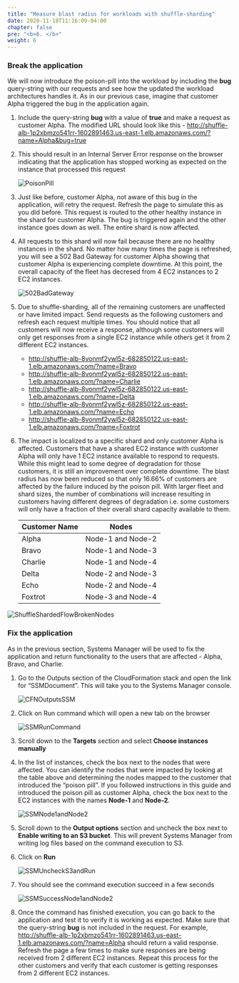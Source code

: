 ```yaml
---
title: "Measure blast radius for workloads with shuffle-sharding"
date: 2020-11-18T11:16:09-04:00
chapter: false
pre: "<b>6. </b>"
weight: 6
---
```


### Break the application

We will now introduce the poison-pill into the workload by including the **bug** query-string with our requests and see how the updated the workload architectures handles it. As in our previous case, imagine that customer Alpha triggered the bug in the application again.

1. Include the query-string **bug** with a value of **true** and make a request as customer Alpha. The modified URL should look like this - http://shuffle-alb-1p2xbmzo541rr-1602891463.us-east-1.elb.amazonaws.com/?name=Alpha&bug=true
1. This should result in an Internal Server Error response on the browser indicating that the application has stopped working as expected on the instance that processed this request

    ![PoisonPill](/Reliability/300_Minimize_Blast_Radius_with_Shuffle_Sharding/Images/PoisonPill.png)

1. Just like before, customer Alpha, not aware of this bug in the application, will retry the request. Refresh the page to simulate this as you did before. This request is routed to the other healthy instance in the shard for customer Alpha. The bug is triggered again and the other instance goes down as well. The entire shard is now affected.
1. All requests to this shard will now fail because there are no healthy instances in the shard. No matter how many times the page is refreshed, you will see a 502 Bad Gateway for customer Alpha showing that customer Alpha is experiencing complete downtime. At this point, the overall capacity of the fleet has decresed from 4 EC2 instances to 2 EC2 instances.

    ![502BadGateway](/Reliability/300_Minimize_Blast_Radius_with_Shuffle_Sharding/Images/502BadGateway.png)

1. Due to shuffle-sharding, all of the remaining customers are unaffected or have limited impact. Send requests as the following customers and refresh each request multiple times. You should notice that all customers will now receive a response, although some customers will only get responses from a single EC2 instance while others get it from 2 different EC2 instances.

    * http://shuffle-alb-8vonmf2ywl5z-682850122.us-east-1.elb.amazonaws.com/?name=Bravo
    * http://shuffle-alb-8vonmf2ywl5z-682850122.us-east-1.elb.amazonaws.com/?name=Charlie
    * http://shuffle-alb-8vonmf2ywl5z-682850122.us-east-1.elb.amazonaws.com/?name=Delta
    * http://shuffle-alb-8vonmf2ywl5z-682850122.us-east-1.elb.amazonaws.com/?name=Echo
    * http://shuffle-alb-8vonmf2ywl5z-682850122.us-east-1.elb.amazonaws.com/?name=Foxtrot

1. The impact is localized to a specific shard and only customer Alpha is affected. Customers that have a shared EC2 instance with customer Alpha will only have 1 EC2 instance available to respond to requests. While this might lead to some degree of degradation for those customers, it is still an improvement over complete downtime. The blast radius has now been reduced so that only 16.66% of customers are affected by the failure induced by the poison pill. With larger fleet and shard sizes, the number of combinations will increase resulting in customers having different degrees of degradation i.e. some customers will only have a fraction of their overall shard capacity available to them.

    | **Customer Name** | **Nodes**         |
    |-------------------|-------------------|
    | Alpha             | Node-1 and Node-2 |
    | Bravo             | Node-1 and Node-3 |
    | Charlie           | Node-1 and Node-4 |
    | Delta             | Node-2 and Node-3 |
    | Echo              | Node-2 and Node-4 |
    | Foxtrot           | Node-3 and Node-4 |


![ShuffleShardedFlowBrokenNodes](/Reliability/300_Minimize_Blast_Radius_with_Shuffle_Sharding/Images/ShuffleShardedFlowBrokenNodes.png)

### Fix the application

As in the previous section, Systems Manager will be used to fix the application and return functionality to the users that are affected - Alpha, Bravo, and Charlie.

1. Go to the Outputs section of the CloudFormation stack and open the link for “SSMDocument”. This will take you to the Systems Manager console.

    ![CFNOutputsSSM](/Reliability/300_Minimize_Blast_Radius_with_Shuffle_Sharding/Images/CFNOutputsSSM.png)

1. Click on Run command which will open a new tab on the browser

    ![SSMRunCommand](/Reliability/300_Minimize_Blast_Radius_with_Shuffle_Sharding/Images/SSMRunCommand.png)

1. Scroll down to the **Targets** section and select **Choose instances manually**
1. In the list of instances, check the box next to the nodes that were affected. You can identify the nodes that were impacted by looking at the table above and determining the nodes mapped to the customer that introduced the “poison pill”. If you followed instructions in this guide and introduced the poison pill as customer Alpha, check the box next to the EC2 instances with the names **Node-1** and **Node-2**.

    ![SSMNode1andNode2](/Reliability/300_Minimize_Blast_Radius_with_Shuffle_Sharding/Images/SSMNode1andNode2.png)

1. Scroll down to the **Output options** section and uncheck the box next to **Enable writing to an S3 bucket**. This will prevent Systems Manager from writing log files based on the command execution to S3.
1. Click on **Run**

    ![SSMUncheckS3andRun](/Reliability/300_Minimize_Blast_Radius_with_Shuffle_Sharding/Images/SSMUncheckS3andRun.png)

1. You should see the command execution succeed in a few seconds

    ![SSMSuccessNode1andNode2](/Reliability/300_Minimize_Blast_Radius_with_Shuffle_Sharding/Images/SSMSuccessNode1andNode2.png)

1. Once the command has finished execution, you can go back to the application and test it to verify it is working as expected. Make sure that the query-string **bug** is not included in the request. For example, http://shuffle-alb-1p2xbmzo541rr-1602891463.us-east-1.elb.amazonaws.com/?name=Alpha should return a valid response. Refresh the page a few times to make sure responses are being received from 2 different EC2 instances. Repeat this process for the other customers and verify that each customer is getting responses from 2 different EC2 instances.
